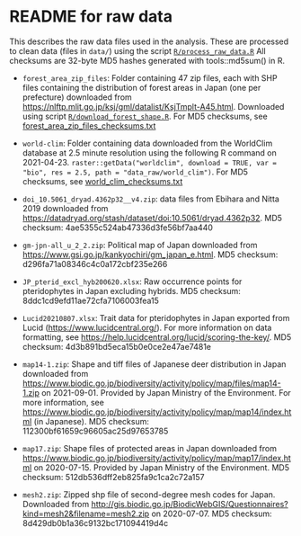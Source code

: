 # README for raw data

This describes the raw data files used in the analysis. These are processed to
clean data (files in `data/`) using the script [`R/process_raw_data.R`](../R/process_raw_data.R)
All checksums are 32-byte MD5 hashes generated with tools::md5sum() in R.

- `forest_area_zip_files`: Folder containing 47 zip files, each with SHP files
containing the distribution of forest areas in Japan (one per prefecture)
downloaded from https://nlftp.mlit.go.jp/ksj/gml/datalist/KsjTmplt-A45.html.
Downloaded using script [`R/download_forest_shape.R`](../R/download_forest_shape.R).
For MD5 checksums, see [forest_area_zip_files_checksums.txt](forest_area_zip_files_checksums.txt)

- `world-clim`: Folder containing data downloaded from the WorldClim database at 2.5
minute resolution using the following R command on 2021-04-23.
`raster::getData("worldclim", download = TRUE, var = "bio", res = 2.5, path =
"data_raw/world_clim")`.
For MD5 checksums, see [world_clim_checksums.txt](world_clim_checksums.txt)

- `doi_10.5061_dryad.4362p32__v4.zip`: data files from Ebihara and Nitta 2019
downloaded from https://datadryad.org/stash/dataset/doi:10.5061/dryad.4362p32.
MD5 checksum: 4ae5355c524ab47336d3fe56bf7aa440

- `gm-jpn-all_u_2_2.zip`: Political map of Japan downloaded from
https://www.gsi.go.jp/kankyochiri/gm_japan_e.html.
MD5 checksum: d296fa71a08346c4c0a172cbf235e266

- `JP_pterid_excl_hyb200620.xlsx`: Raw occurrence points for pteridophytes in Japan
excluding hybrids.
MD5 checksum: 8ddc1cd9efd11ae72cfa7106003fea15

- `Lucid20210807.xlsx`: Trait data for pteridophytes in Japan exported from Lucid
(https://www.lucidcentral.org/). For more information on data formatting, see
https://help.lucidcentral.org/lucid/scoring-the-key/.
MD5 checksum: 4d3b891bd5eca15b0e0ce2e47ae7481e

- `map14-1.zip`: Shape and tiff files of Japanese deer distribution in Japan
downloaded from
https://www.biodic.go.jp/biodiversity/activity/policy/map/files/map14-1.zip on
2021-09-01. Provided by Japan Ministry of the Environment. For more information,
see https://www.biodic.go.jp/biodiversity/activity/policy/map/map14/index.html
(in Japanese).
MD5 checksum: 112300bf61659c96605ac25d97653785

- `map17.zip`: Shape files of protected areas in Japan downloaded from
https://www.biodic.go.jp/biodiversity/activity/policy/map/map17/index.html on
2020-07-15. Provided by Japan Ministry of the Environment.
MD5 checksum: 512db536dff2eb825fa9c1ca2c72a157

- `mesh2.zip`: Zipped shp file of second-degree mesh codes for Japan. Downloaded
from
http://gis.biodic.go.jp/BiodicWebGIS/Questionnaires?kind=mesh2&filename=mesh2.zip
on 2020-07-07.
MD5 checksum: 8d429db0b1a36c9132bc171094419d4c
